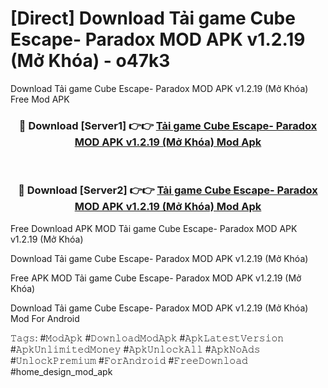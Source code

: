 # [Direct] Download Tải game Cube Escape- Paradox MOD APK v1.2.19 (Mở Khóa) - o47k3
Download Tải game Cube Escape- Paradox MOD APK v1.2.19 (Mở Khóa) Free Mod APK

<div align="center">
<h3>🔴 Download [Server1] 👉👉 <a href="https://apk-comot.site?title=Tải_game_Cube_Escape-_Paradox_MOD_APK_v1.2.19_(Mở_Khóa)">Tải game Cube Escape- Paradox MOD APK v1.2.19 (Mở Khóa) Mod Apk</a></h3><br>

<h3>🔴 Download [Server2] 👉👉 <a href="https://apk-comot.site?title=Tải_game_Cube_Escape-_Paradox_MOD_APK_v1.2.19_(Mở_Khóa)">Tải game Cube Escape- Paradox MOD APK v1.2.19 (Mở Khóa) Mod Apk</a></h3>
</div>


Free Download APK MOD Tải game Cube Escape- Paradox MOD APK v1.2.19 (Mở Khóa)

Download Tải game Cube Escape- Paradox MOD APK v1.2.19 (Mở Khóa) 

Free APK MOD Tải game Cube Escape- Paradox MOD APK v1.2.19 (Mở Khóa) 

Download Tải game Cube Escape- Paradox MOD APK v1.2.19 (Mở Khóa) Mod For Android

𝚃𝚊𝚐𝚜: #𝙼𝚘𝚍𝙰𝚙𝚔 #𝙳𝚘𝚠𝚗𝚕𝚘𝚊𝚍𝙼𝚘𝚍𝙰𝚙𝚔 #𝙰𝚙𝚔𝙻𝚊𝚝𝚎𝚜𝚝𝚅𝚎𝚛𝚜𝚒𝚘𝚗 #𝙰𝚙𝚔𝚄𝚗𝚕𝚒𝚖𝚒𝚝𝚎𝚍𝙼𝚘𝚗𝚎𝚢 #𝙰𝚙𝚔𝚄𝚗𝚕𝚘𝚌𝚔𝙰𝚕𝚕 #𝙰𝚙𝚔𝙽𝚘𝙰𝚍𝚜 #𝚄𝚗𝚕𝚘𝚌𝚔𝙿𝚛𝚎𝚖𝚒𝚞𝚖 #𝙵𝚘𝚛𝙰𝚗𝚍𝚛𝚘𝚒𝚍 #𝙵𝚛𝚎𝚎𝙳𝚘𝚠𝚗𝚕𝚘𝚊𝚍 #home_design_mod_apk